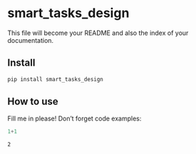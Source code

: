 smart_tasks_design
================

<!-- WARNING: THIS FILE WAS AUTOGENERATED! DO NOT EDIT! -->

This file will become your README and also the index of your
documentation.

## Install

``` sh
pip install smart_tasks_design
```

## How to use

Fill me in please! Don’t forget code examples:

``` python
1+1
```

    2
